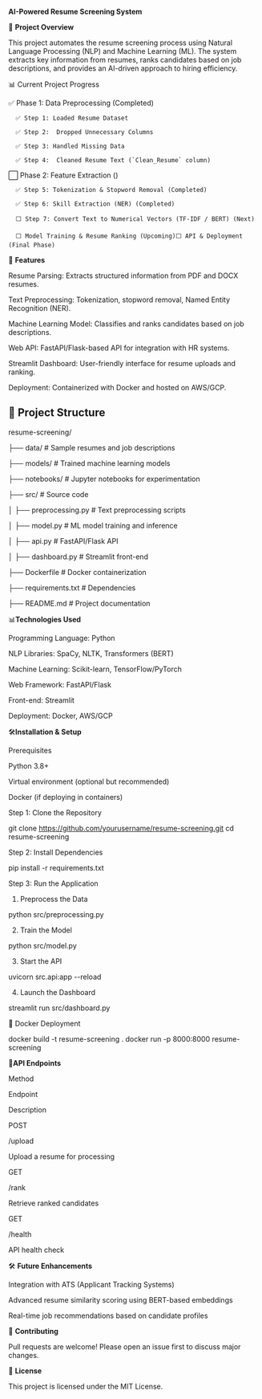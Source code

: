 **AI-Powered Resume Screening System**

📌 **Project Overview**

This project automates the resume screening process using Natural Language Processing (NLP) and Machine Learning (ML). The system extracts key information from resumes, ranks candidates based on job descriptions, and provides an AI-driven approach to hiring efficiency.

📊 Current Project Progress

✅ Phase 1: Data Preprocessing (Completed)

      ✅ Step 1: Loaded Resume Dataset
      
      ✅ Step 2:  Dropped Unnecessary Columns
      
      ✅ Step 3: Handled Missing Data
      
      ✅ Step 4:  Cleaned Resume Text (`Clean_Resume` column)
      
⬜ Phase 2: Feature Extraction ()

      ✅ Step 5: Tokenization & Stopword Removal (Completed)

      ✅ Step 6: Skill Extraction (NER) (Completed)
      
      ⬜ Step 7: Convert Text to Numerical Vectors (TF-IDF / BERT) (Next)
      
      ⬜ Model Training & Resume Ranking (Upcoming)⬜ API & Deployment (Final Phase)
      

🚀 **Features**

Resume Parsing: Extracts structured information from PDF and DOCX resumes.

Text Preprocessing: Tokenization, stopword removal, Named Entity Recognition (NER).

Machine Learning Model: Classifies and ranks candidates based on job descriptions.

Web API: FastAPI/Flask-based API for integration with HR systems.

Streamlit Dashboard: User-friendly interface for resume uploads and ranking.

Deployment: Containerized with Docker and hosted on AWS/GCP.

## 📂 Project Structure

resume-screening/ 

├── data/               # Sample resumes and job descriptions 

├── models/             # Trained machine learning models 

├── notebooks/          # Jupyter notebooks for experimentation 

├── src/                # Source code 

│ ├── preprocessing.py  # Text preprocessing scripts 

│ ├── model.py          # ML model training and inference

│ ├── api.py            # FastAPI/Flask API 

│ ├── dashboard.py      # Streamlit front-end 

├── Dockerfile          # Docker containerization

├── requirements.txt    # Dependencies 

├── README.md           # Project documentation


📊**Technologies Used**

Programming Language: Python

NLP Libraries: SpaCy, NLTK, Transformers (BERT)

Machine Learning: Scikit-learn, TensorFlow/PyTorch

Web Framework: FastAPI/Flask

Front-end: Streamlit

Deployment: Docker, AWS/GCP

🛠️**Installation & Setup**

Prerequisites

Python 3.8+

Virtual environment (optional but recommended)

Docker (if deploying in containers)

Step 1: Clone the Repository

git clone https://github.com/yourusername/resume-screening.git
cd resume-screening

Step 2: Install Dependencies

pip install -r requirements.txt

Step 3: Run the Application

1. Preprocess the Data

python src/preprocessing.py

2. Train the Model

python src/model.py

3. Start the API

uvicorn src.api:app --reload

4. Launch the Dashboard

streamlit run src/dashboard.py

🐳 Docker Deployment

docker build -t resume-screening .
docker run -p 8000:8000 resume-screening

🔗**API Endpoints**

Method

Endpoint

Description

POST

/upload

Upload a resume for processing

GET

/rank

Retrieve ranked candidates

GET

/health

API health check

🛠️ **Future Enhancements**

Integration with ATS (Applicant Tracking Systems)

Advanced resume similarity scoring using BERT-based embeddings

Real-time job recommendations based on candidate profiles

🤝 **Contributing**

Pull requests are welcome! Please open an issue first to discuss major changes.

📜 **License**

This project is licensed under the MIT License.
